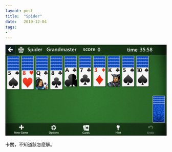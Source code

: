 ```yaml
---
layout: post
title:  "Spider"
date:   2019-12-04
tags:
-
---
```

![spider](/assets/media/2019-12-04-spider.jpeg)

卡關，不知道該怎麼解。
